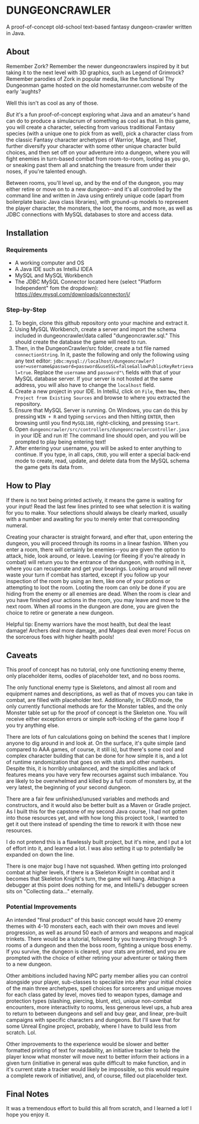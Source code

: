 # **DUNGEONCRAWLER**
A proof-of-concept old-school text-based fantasy dungeon-crawler written in Java.

## About
Remember Zork? Remember the newer dungeoncrawlers inspired by it but taking it to the next level with 3D graphics, such as Legend of Grimrock? Remember parodies of Zork in popular media, like the functional Thy Dungeonman game hosted on the old homestarrunner.com website of the early 'aughts? 

Well this isn't as cool as any of those.

_But_ it's a fun proof-of-concept exploring what Java and an amateur's hand can do to produce a simulacrum of something as cool as that. In this game, you will create a character, selecting from various traditional Fantasy species (with a unique one to pick from as well), pick a character class from the classic Fantasy character archetypes of Warrior, Mage, and Thief, further diversify your character with some other unique character build choices, and then set off on  your adventure into a dungeon, where you will fight enemies in turn-based combat from room-to-room, looting as you go, or sneaking past them all and snatching the treasure from under their noses, if you're talented enough. 

Between rooms, you'll level up, and by the end of the dungeon, you may either retire or move on to a new dungeon--and it's all controlled by the command line and written in Java using entirely unique code (apart from boilerplate basic Java class libraries), with ground-up models to represent the player character, the monsters, the loot, the rooms, and more, as well as JDBC connections with MySQL databases to store and access data.

## Installation
### Requirements
* A working computer and OS
* A Java IDE such as IntelliJ IDEA
* MySQL and MySQL Workbench
* The JDBC MySQL Connector located here (select "Platform Independent" fom the dropdown): https://dev.mysql.com/downloads/connector/j/
  
### Step-by-Step
1. To begin, clone this github repository onto your machine and extract it.
2. Using MySQL Workbench, create a server and import the schema included in dungeoncrawler/data called "dungeoncrawler.sql." This should create the database the game will need to run.
3. Then, in the DungeonCrawler/src folder, create a txt file named `connectionString`. In it, paste the following and only the following using any text editor: `jdbc:mysql://localhost/dungeoncrawler?user=username&password=password&useSSL=false&allowPublicKeyRetrieval=true`. Replace the `username` and `password"\` fields with that of your MySQL database server. If your server is not hosted at the same address, you will also have to change the `localhost` field.
4. Create a new project in your IDE. In IntelliJ, click on `File`, then `New`, then `Project from Existing Sources` and browse to where you extracted the repository.
5. Ensure that MySQL Server is running. On Windows, you can do this by pressing `WIN + R` and typing `services` and then hitting `ENTER`, then browsing until you find `MySQL180`, right-clicking, and pressing `Start`.
6. Open `dungeoncrawler/src/controllers/dungeoncrawlercontroller.java` in your IDE and run it! The command line should open, and you will be prompted to play being entering text!
7. After entering your username, you will be asked to enter anything to continue. If you type, in all caps, `CRUD`, you will enter a special back-end mode to create, read, update, and delete data from the MySQL schema the game gets its data from.

## How to Play
If there is no text being printed actively, it means the game is waiting for your input! Read the last few lines printed to see what selection it is waiting for you to make. Your selections should always be clearly marked, usually with a number and awaiting for you to merely enter that corresponding numeral. 

Creating your character is straight forward, and efter that, upon entering the dungeon, you will proceed through its rooms in a linear fashion. When you enter a room, there will certainly be enemies--you are given the option to attack, hide, look around, or leave. Leaving (or fleeing if you're already in combat) will return you to the entrance of the dungeon, with nothing in it, where you can recuperate and get your bearings. Looking around will never waste your turn if combat has started, except if you follow up your inspection of the room by using an item, like one of your potions or attempting to loot the room. Looting the room can only be done if you are hiding from the enemy or all enemies are dead. When the room is clear and you have finished your actions in the room, you may leave and move to the next room. When all rooms in the dungeon are done, you are given the choice to retire or generate a new dungeon.

Helpful tip: Enemy warriors have the most health, but deal the least damage! Archers deal more damage, and Mages deal even more! Focus on the sorcerous foes with higher health pools!

## Caveats

This proof of concept has no tutorial, only one functioning enemy theme, only placeholder items, oodles of placeholder text, and no boss rooms.

The only functional enemy type is Skeletons, and almost all room and equipment names and descriptions, as well as that of moves you can take in combat, are filled with placeholder text.
Additionally, in CRUD mode, the only currently functional methods are for the Monster tables, and the only Monster table set up for the proof of concept is the Skeleton one.
You will receive either exception errors or simple soft-locking of the game loop if you try anything else.

There are lots of fun calculations going on behind the scenes that I implore anyone to dig around in and look at. On the surface, it's quite simple (and compared to AAA games, of course, it still is), but there's some cool and complex character building that can be done for how simple it is, and a lot of runtime randomization that goes on with stats and other numbers. Despite this, it is horribly unbalanced, and the simplicities and lack of features means you have very few recourses against such imbalance. You are likely to be overwhelmed and killed by a full room of monsters by, at the very latest, the beginning of your second dungeon.

There are a fair few unfinished/unused variables and methods and constructors, and it would also be better built as a Maven or Gradle project. As I built this for the capstone of my second Java course, I had not gotten into those resources yet, and with how long this project took, I wanted to get it out there instead of spending the time to rework it with those new resources. 

I do not pretend this is a flawlessly built project, but it's mine, and I put a lot of effort into it, and learned a lot. I was also setting it up to potentially be expanded on down the line.

There is one major bug I have not squashed. When getting into prolonged combat at higher levels, if there is a Skeleton Knight in combat and it becomes that Skeleton Knight's turn, the game will hang. Attachign a debugger at this point does nothing for me, and IntelliJ's debugger screen sits on "Collecting data..." eternally.

### Potential Improvements
An intended "final product" of this basic concept would have 20 enemy themes with 4-10 monsters each, each with their own moves and level progression, as well as around 50 each of armors and weapons and magical trinkets. There would be a tutorial, followed by you traversing through 3-5 rooms of a dungeon and then the boss room, fighting a unique boss enemy. If you survive, the dungeon is cleared, your stats are printed, and you are prompted with the choice of either retiring your adventurer or taking them to a new dungeon.

Other ambitions included having NPC party member allies you can control alongside your player, sub-classes to specialize into after your initial choice of the main three archetypes, spell choices for sorcerers and unique moves for each class gated by level, moves tied to weapon types, damage and protection types (slashing, piercing, blunt, etc), unique non-combat encounters, more interactivity to rooms, less generous level ups, a hub area to return to between dungeons and sell and buy gear, and linear, pre-built campaigns with specific characters and dungeons. But I'll save that for some Unreal Engine project, probably, where I have to build less from scratch. Lol.

Other improvements to the experience would be slower and better formatted printing of text for readability, an initiative tracker to help the player know what monster will move next to better inform their actions in a given turn (initiative in general was quite difficult to make function, and in it's current state a tracker would likely be impossible, so this would require a complete rework of initiative), and, of course, filled out placeholder text. 

## Final Notes
It was a tremendous effort to build this all from scratch, and I learned a lot! I hope you enjoy it.
